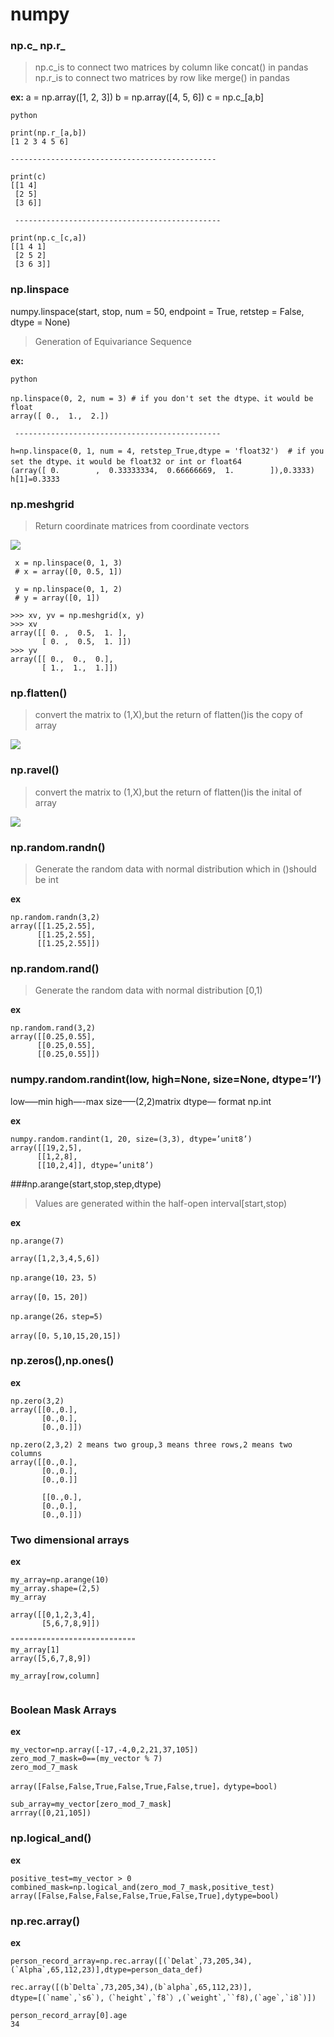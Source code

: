 # numpy

### np.c_ np.r_
  
 >np.c_is to connect two matrices by column like concat() in pandas
 >np.r_is to connect two matrices by row like merge() in pandas
  
**ex:**
a = np.array([1, 2, 3])
b = np.array([4, 5, 6])
c = np.c_[a,b]

```
python

print(np.r_[a,b])
[1 2 3 4 5 6]

----------------------------------------------

print(c)
[[1 4]
 [2 5]
 [3 6]]

 ----------------------------------------------

print(np.c_[c,a])
[[1 4 1]
 [2 5 2]
 [3 6 3]]
 ```

### np.linspace
numpy.linspace(start, stop, num = 50, endpoint = True, retstep = False, dtype = None)
>Generation of Equivariance Sequence

**ex:**
```
python

np.linspace(0, 2, num = 3) # if you don't set the dtype、it would be float
array([ 0.,  1.,  2.])

 ----------------------------------------------
 
h=np.linspace(0, 1, num = 4, retstep_True,dtype = 'float32')  # if you set the dtype、it would be float32 or int or float64
(array([ 0.        ,  0.33333334,  0.66666669,  1.        ]),0.3333)
h[1]=0.3333
```


### np.meshgrid
>Return coordinate matrices from coordinate vectors

![](https://chaopei.github.io/images/posts/python/meshgrid.png)

```
 x = np.linspace(0, 1, 3)
 # x = array([0, 0.5, 1])
 
 y = np.linspace(0, 1, 2) 
 # y = array([0, 1])
 
>>> xv, yv = np.meshgrid(x, y)
>>> xv
array([[ 0. ,  0.5,  1. ],
       [ 0. ,  0.5,  1. ]])
>>> yv
array([[ 0.,  0.,  0.],
       [ 1.,  1.,  1.]])
```


### np.flatten() 
>convert the matrix to (1,X),but the return of flatten()is the copy of array

![](https://upload-images.jianshu.io/upload_images/6445182-684d925e66cdfffe.png?imageMogr2/auto-orient/strip%7CimageView2/2/w/331/format/webp)


### np.ravel()
>convert the matrix to (1,X),but the return of flatten()is the inital of array

![](https://upload-images.jianshu.io/upload_images/6445182-cae7edd6227f9751.png?imageMogr2/auto-orient/strip%7CimageView2/2/w/323/format/webp)


### np.random.randn()
>Generate the random data with normal distribution 
>which in ()should be int

**ex**
```
np.random.randn(3,2)
array([[1.25,2.55],
      [[1.25,2.55],
      [[1.25,2.55]])
```



### np.random.rand()
>Generate the random data with normal distribution  [0,1)

**ex**
```
np.random.rand(3,2)
array([[0.25,0.55],
      [[0.25,0.55],
      [[0.25,0.55]])
```      

### numpy.random.randint(low, high=None, size=None, dtype=’l’)  
low—–min 
high—-max
size—–(2,2)matrix 
dtype— format np.int

**ex**
```
numpy.random.randint(1, 20, size=(3,3), dtype=’unit8’) 
array([[19,2,5],
      [[1,2,8],
      [[10,2,4]], dtype=’unit8’)

```

###np.arange(start,stop,step,dtype)
>Values are generated within the half-open interval[start,stop)
   
**ex**
```
np.arange(7)

array([1,2,3,4,5,6])

np.arange(10，23，5)

array([0，15，20])

np.arange(26，step=5)

array([0，5,10,15,20,15])

```   

### np.zeros(),np.ones()

**ex**
```
np.zero(3,2)
array([[0.,0.],
       [0.,0.],
       [0.,0.]])

```
```
np.zero(2,3,2) 2 means two group,3 means three rows,2 means two columns 
array([[0.,0.],
       [0.,0.],
       [0.,0.]]
       
       [[0.,0.],
       [0.,0.],
       [0.,0.]])

```
### Two dimensional arrays

**ex**
```
my_array=np.arange(10)
my_array.shape=(2,5)
my_array

array([[0,1,2,3,4],
       [5,6,7,8,9]])

""""""""""""""""""""""""""""
my_array[1]
array([5,6,7,8,9])

my_array[row,column]
       
```       

### Boolean Mask Arrays

**ex**
```
my_vector=np.array([-17,-4,0,2,21,37,105])
zero_mod_7_mask=0==(my_vector % 7)
zero_mod_7_mask

array([False,False,True,False,True,False,true]，dytype=bool)

sub_array=my_vector[zero_mod_7_mask]
arrray([0,21,105])

```

### np.logical_and()
**ex**
```
positive_test=my_vector > 0
combined_mask=np.logical_and(zero_mod_7_mask,positive_test)
array([False,False,False,False,True,False,True],dytype=bool)

```

### np.rec.array()

**ex**
```
person_record_array=np.rec.array([(`Delat`,73,205,34),(`Alpha`,65,112,23)],dtype=person_data_def)

rec.array([(b`Delta`,73,205,34),(b`alpha`,65,112,23)],
dtype=[(`name`,`s6`),（`height`,`f8`）,(`weight`,``f8),(`age`,`i8`)])

person_record_array[0].age
34

```
